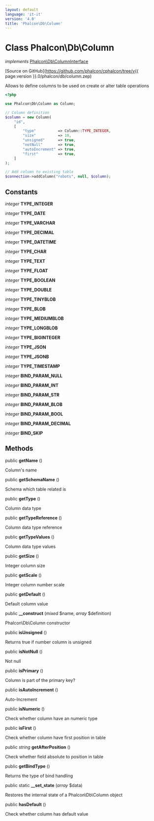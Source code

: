 ```yaml
---
layout: default
language: 'it-it'
version: '4.0'
title: 'Phalcon\Db\Column'
---
```


# Class **Phalcon\Db\Column**

*implements* [Phalcon\Db\ColumnInterface](Phalcon_Db_ColumnInterface)

[Source on GitHub](https://github.com/phalcon/cphalcon/tree/v{{ page.version }}.0/phalcon/db/column.zep)

Allows to define columns to be used on create or alter table operations

```php
<?php

use Phalcon\Db\Column as Column;

// Column definition
$column = new Column(
    "id",
    [
        "type"          => Column::TYPE_INTEGER,
        "size"          => 10,
        "unsigned"      => true,
        "notNull"       => true,
        "autoIncrement" => true,
        "first"         => true,
    ]
);

// Add column to existing table
$connection->addColumn("robots", null, $column);

```

## Constants

*integer* **TYPE_INTEGER**

*integer* **TYPE_DATE**

*integer* **TYPE_VARCHAR**

*integer* **TYPE_DECIMAL**

*integer* **TYPE_DATETIME**

*integer* **TYPE_CHAR**

*integer* **TYPE_TEXT**

*integer* **TYPE_FLOAT**

*integer* **TYPE_BOOLEAN**

*integer* **TYPE_DOUBLE**

*integer* **TYPE_TINYBLOB**

*integer* **TYPE_BLOB**

*integer* **TYPE_MEDIUMBLOB**

*integer* **TYPE_LONGBLOB**

*integer* **TYPE_BIGINTEGER**

*integer* **TYPE_JSON**

*integer* **TYPE_JSONB**

*integer* **TYPE_TIMESTAMP**

*integer* **BIND_PARAM_NULL**

*integer* **BIND_PARAM_INT**

*integer* **BIND_PARAM_STR**

*integer* **BIND_PARAM_BLOB**

*integer* **BIND_PARAM_BOOL**

*integer* **BIND_PARAM_DECIMAL**

*integer* **BIND_SKIP**

## Methods

public **getName** ()

Column's name

public **getSchemaName** ()

Schema which table related is

public **getType** ()

Column data type

public **getTypeReference** ()

Column data type reference

public **getTypeValues** ()

Column data type values

public **getSize** ()

Integer column size

public **getScale** ()

Integer column number scale

public **getDefault** ()

Default column value

public **__construct** (*mixed* $name, *array* $definition)

Phalcon\Db\Column constructor

public **isUnsigned** ()

Returns true if number column is unsigned

public **isNotNull** ()

Not null

public **isPrimary** ()

Column is part of the primary key?

public **isAutoIncrement** ()

Auto-Increment

public **isNumeric** ()

Check whether column have an numeric type

public **isFirst** ()

Check whether column have first position in table

public *string* **getAfterPosition** ()

Check whether field absolute to position in table

public **getBindType** ()

Returns the type of bind handling

public static **__set_state** (*array* $data)

Restores the internal state of a Phalcon\Db\Column object

public **hasDefault** ()

Check whether column has default value
